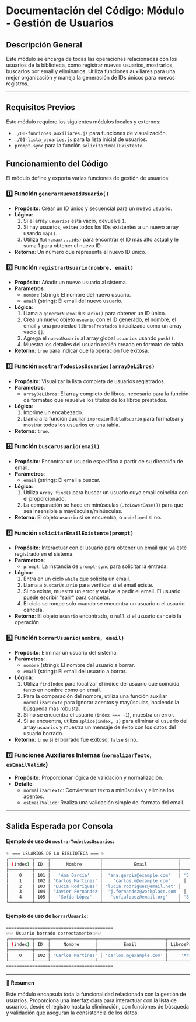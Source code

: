 # Documentación del Código: Módulo - Gestión de Usuarios

## Descripción General

Este módulo se encarga de todas las operaciones relacionadas con los usuarios de la biblioteca, como registrar nuevos usuarios, mostrarlos, buscarlos por email y eliminarlos. Utiliza funciones auxiliares para una mejor organización y maneja la generación de IDs únicos para nuevos registros.

---

## Requisitos Previos

Este módulo requiere los siguientes módulos locales y externos:
*   `./00-funciones_auxiliares.js` para funciones de visualización.
*   `./01-lista_usuarios.js` para la lista inicial de usuarios.
*   `prompt-sync` para la función `solicitarEmailExistente`.

## Funcionamiento del Código

El módulo define y exporta varias funciones de gestión de usuarios:

### 1️⃣ Función `generarNuevoIdUsuario()`

*   **Propósito**: Crear un ID único y secuencial para un nuevo usuario.
*   **Lógica**:
    1.  Si el array `usuarios` está vacío, devuelve `1`.
    2.  Si hay usuarios, extrae todos los IDs existentes a un nuevo array usando `map()`.
    3.  Utiliza `Math.max(...ids)` para encontrar el ID más alto actual y le suma 1 para obtener el nuevo ID.
*   **Retorno**: Un número que representa el nuevo ID único.

### 2️⃣ Función `registrarUsuario(nombre, email)`

*   **Propósito**: Añadir un nuevo usuario al sistema.
*   **Parámetros**:
    *   `nombre` (string): El nombre del nuevo usuario.
    *   `email` (string): El email del nuevo usuario.
*   **Lógica**:
    1.  Llama a `generarNuevoIdUsuario()` para obtener un ID único.
    2.  Crea un nuevo objeto `usuario` con el ID generado, el nombre, el email y una propiedad `librosPrestados` inicializada como un array vacío `[]`.
    3.  Agrega el `nuevoUsuario` al array global `usuarios` usando `push()`.
    4.  Muestra los detalles del usuario recién creado en formato de tabla.
*   **Retorno**: `true` para indicar que la operación fue exitosa.

### 3️⃣ Función `mostrarTodosLosUsuarios(arrayDeLibros)`

*   **Propósito**: Visualizar la lista completa de usuarios registrados.
*   **Parámetros**:
    *   `arrayDeLibros`: El array completo de libros, necesario para la función de formateo que resuelve los títulos de los libros prestados.
*   **Lógica**:
    1.  Imprime un encabezado.
    2.  Llama a la función auxiliar `impresionTablaUsuario` para formatear y mostrar todos los usuarios en una tabla.
*   **Retorno**: `true`.

### 4️⃣ Función `buscarUsuario(email)`

*   **Propósito**: Encontrar un usuario específico a partir de su dirección de email.
*   **Parámetros**:
    *   `email` (string): El email a buscar.
*   **Lógica**:
    1.  Utiliza `Array.find()` para buscar un usuario cuyo email coincida con el proporcionado.
    2.  La comparación se hace en minúsculas (`.toLowerCase()`) para que sea insensible a mayúsculas/minúsculas.
*   **Retorno**: El objeto `usuario` si se encuentra, o `undefined` si no.

### 5️⃣ Función `solicitarEmailExistente(prompt)`

*   **Propósito**: Interactuar con el usuario para obtener un email que ya esté registrado en el sistema.
*   **Parámetros**:
    *   `prompt`: La instancia de `prompt-sync` para solicitar la entrada.
*   **Lógica**:
    1.  Entra en un ciclo `while` que solicita un email.
    2.  Llama a `buscarUsuario` para verificar si el email existe.
    3.  Si no existe, muestra un error y vuelve a pedir el email. El usuario puede escribir "salir" para cancelar.
    4.  El ciclo se rompe solo cuando se encuentra un usuario o el usuario cancela.
*   **Retorno**: El objeto `usuario` encontrado, o `null` si el usuario canceló la operación.

### 6️⃣ Función `borrarUsuario(nombre, email)`

*   **Propósito**: Eliminar un usuario del sistema.
*   **Parámetros**:
    *   `nombre` (string): El nombre del usuario a borrar.
    *   `email` (string): El email del usuario a borrar.
*   **Lógica**:
    1.  Utiliza `findIndex` para localizar el índice del usuario que coincida tanto en nombre como en email.
    2.  Para la comparación del nombre, utiliza una función auxiliar `normalizarTexto` para ignorar acentos y mayúsculas, haciendo la búsqueda más robusta.
    3.  Si no se encuentra el usuario (`index === -1`), muestra un error.
    4.  Si se encuentra, utiliza `splice(index, 1)` para eliminar el usuario del array `usuarios` y muestra un mensaje de éxito con los datos del usuario borrado.
*   **Retorno**: `true` si el borrado fue exitoso, `false` si no.

### 7️⃣ Funciones Auxiliares Internas (`normalizarTexto`, `esEmailValido`)

*   **Propósito**: Proporcionar lógica de validación y normalización.
*   **Detalle**:
    *   `normalizarTexto`: Convierte un texto a minúsculas y elimina los acentos.
    *   `esEmailValido`: Realiza una validación simple del formato del email.

---

## Salida Esperada por Consola

#### Ejemplo de uso de `mostrarTodosLosUsuarios`:
```bash
✨ === USUARIOS DE LA BIBLIOTECA === ✨
┌─────────┬─────┬───────────────────┬─────────────────────────────┬─────────────────────────────────────────────────┐
│ (index) │ ID  │      Nombre       │            Email            │                 LibrosPrestados                 │
├─────────┼─────┼───────────────────┼─────────────────────────────┼─────────────────────────────────────────────────┤
│    0    │ 101 │   'Ana García'    │  'ana.garcia@example.com'   │ '3: 1984 - 10: Crónica de una muerte anunciada' │
│    1    │ 102 │ 'Carlos Martinez' │    'carlos.m@example.com'     │           '6: Matar a un ruiseñor'            │
│    2    │ 103 │ 'Lucía Rodríguez' │ 'lucia.rodriguez@email.net' │                   'Ninguno'                   │
│    3    │ 104 │ 'Javier Fernández'│  'j.fernandez@workplace.com'  │ '1: Cien años de soledad - 4: El Señor de l…' │
│    4    │ 105 │   'Sofía López'   │   'sofialopez@email.org'    │ '8: Orgullo y prejuicio - 11: La sombra del…' │
└─────────┴─────┴───────────────────┴─────────────────────────────┴─────────────────────────────────────────────────┘
```

#### Ejemplo de uso de `borrarUsuario`:
```bash
=========================================
✅✅ Usuario borrado correctamente:✅✅
┌─────────┬─────┬─────────────────┬──────────────────────────┬─────────────────┐
│ (index) │ ID  │     Nombre      │          Email           │ LibrosPrestados │
├─────────┼─────┼─────────────────┼──────────────────────────┼─────────────────┤
│    0    │ 102 │ 'Carlos Martinez' │ 'carlos.m@example.com' │     'Array'     │
└─────────┴─────┴─────────────────┴──────────────────────────┴─────────────────┘
=========================================
```

---

🏁 **Resumen**

Este módulo encapsula toda la funcionalidad relacionada con la gestión de usuarios. Proporciona una interfaz clara para interactuar con la lista de usuarios, desde el registro hasta la eliminación, con funciones de búsqueda y validación que aseguran la consistencia de los datos.